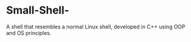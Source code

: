 # Small-Shell-
A shell that resembles a normal Linux shell, developed in C++ using OOP and OS principles.
